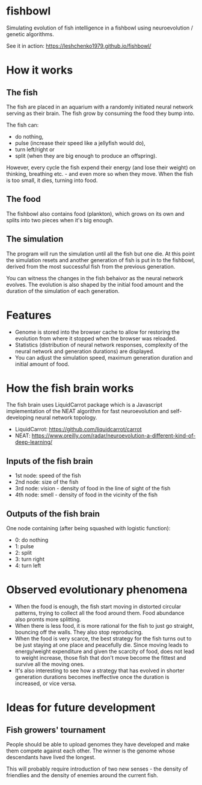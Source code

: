 # fishbowl
Simulating evolution of fish intelligence in a fishbowl using neuroevolution / genetic algorithms.

See it in action: https://leshchenko1979.github.io/fishbowl/

# How it works

## The fish
The fish are placed in an aquarium with a randomly initiated neural network serving as their brain. The fish grow by consuming the food they bump into. 

The fish can:
- do nothing, 
- pulse (increase their speed like a jellyfish would do), 
- turn left/right or 
- split (when they are big enough to produce an offspring). 

However, every cycle the fish expend their energy (and lose their weight) on thinking, breathing etc. - and even more so when they move. When the fish is too small, it dies, turning into food.

## The food

The fishbowl also contains food (plankton), which grows on its own and splits into two pieces when it's big enough.

## The simulation

The program will run the simulation until all the fish but one die. At this point the simulation resets and another generation of fish is put in to the fishbowl, derived from the most successful fish from the previous generation.

You can witness the changes in the fish behaivor as the neural network evolves. The evolution is also shaped by the initial food amount and the duration of the simulation of each generation.

# Features

- Genome is stored into the browser cache to allow for restoring the evolution from where it stopped when the browser was reloaded.
- Statistics (distribution of neural network responses, complexity of the neural network and generation durations) are displayed.
- You can adjust the simulation speed, maximum generation duration and initial amount of food.

# How the fish brain works

The fish brain uses LiquidCarrot package which is a Javascript implementation of the NEAT algorithm for fast neuroevolution and self-developing neural network topology.

- LiquidCarrot: https://github.com/liquidcarrot/carrot
- NEAT: https://www.oreilly.com/radar/neuroevolution-a-different-kind-of-deep-learning/

## Inputs of the fish brain
- 1st node: speed of the fish
- 2nd node: size of the fish
- 3rd node: vision - density of food in the line of sight of the fish
- 4th node: smell - density of food in the vicinity of the fish

## Outputs of the fish brain
One node containing (after being squashed with logistic function):
- 0: do nothing
- 1: pulse
- 2: split
- 3: turn right
- 4: turn left

# Observed evolutionary phenomena
- When the food is enough, the fish start moving in distorted circular patterns, trying to collect all the food around them. Food abundance also promts more splitting.
- When there is less food, it is more rational for the fish to just go straight, bouncing off the walls. They also stop reproducing.
- When the food is very scarce, the best strategy for the fish turns out to be just staying at one place and peacefully die. Since moving leads to energy/weight expenditure and given the scarcity of food, does not lead to weight increase, those fish that don't move become the fittest and survive all the moving ones.
- It's also interesting to see how a strategy that has evolved in shorter generation durations becomes ineffective once the duration is increased, or vice versa.

# Ideas for future development 

## Fish growers' tournament 

People should be able to upload genomes they have developed and make them compete against each other. The winner is the genome whose descendants have lived the longest. 

This will probably require introduction of two new senses - the density of friendlies and the density of enemies around the current fish. 